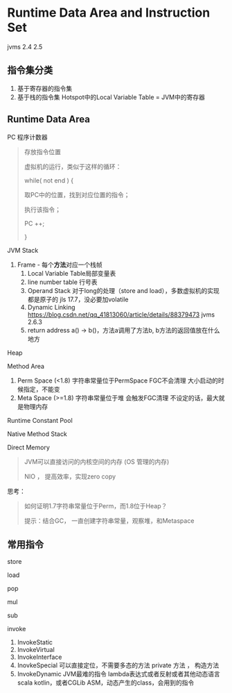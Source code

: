 # Runtime Data Area and Instruction Set

jvms 2.4 2.5

## 指令集分类

1. 基于寄存器的指令集
2. 基于栈的指令集
   Hotspot中的Local Variable Table = JVM中的寄存器

## Runtime Data Area

PC 程序计数器

> 存放指令位置
>
> 虚拟机的运行，类似于这样的循环：
>
> while( not end ) {
>
> 	取PC中的位置，找到对应位置的指令；
>
> 	执行该指令；
>
> 	PC ++;
>
> }

JVM Stack

1. Frame - 每个**方法**对应一个栈帧
   1. Local Variable Table局部变量表
   2. line number table 行号表
   3. Operand Stack
      对于long的处理（store and load），多数虚拟机的实现都是原子的
      jls 17.7，没必要加volatile
   4. Dynamic Linking
       https://blog.csdn.net/qq_41813060/article/details/88379473 
      jvms 2.6.3
   5. return address
      a() -> b()，方法a调用了方法b, b方法的返回值放在什么地方

Heap

Method Area

1. Perm Space (<1.8)
   字符串常量位于PermSpace
   FGC不会清理
   大小启动的时候指定，不能变
2. Meta Space (>=1.8)
   字符串常量位于堆
   会触发FGC清理
   不设定的话，最大就是物理内存

Runtime Constant Pool

Native Method Stack

Direct Memory

> JVM可以直接访问的内核空间的内存 (OS 管理的内存)
>
> NIO ， 提高效率，实现zero copy

思考：

> 如何证明1.7字符串常量位于Perm，而1.8位于Heap？
>
> 提示：结合GC， 一直创建字符串常量，观察堆，和Metaspace



## 常用指令

store

load

pop

mul

sub

invoke

1. InvokeStatic
2. InvokeVirtual
3. InvokeInterface
4. InovkeSpecial
   可以直接定位，不需要多态的方法
   private 方法 ， 构造方法
5. InvokeDynamic
   JVM最难的指令
   lambda表达式或者反射或者其他动态语言scala kotlin，或者CGLib ASM，动态产生的class，会用到的指令

